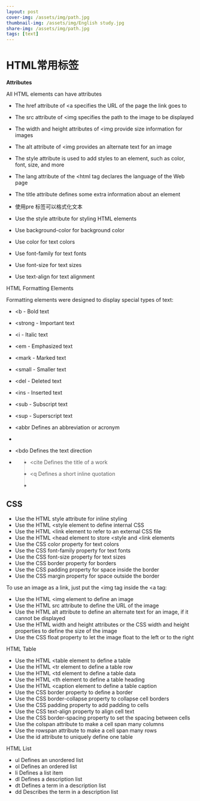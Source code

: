 ```yaml
---
layout: post
cover-img: /assets/img/path.jpg
thumbnail-img: /assets/img/English study.jpg
share-img: /assets/img/path.jpg
tags: [text]
---
```

# HTML常用标签
**Attributes**

All HTML elements can have attributes
- The href attribute of <a specifies the URL of the page the link goes to

- The src attribute of <img specifies the path to the image to be displayed
- The width and height attributes of <img provide size information for images
- The alt attribute of <img provides an alternate text for an image
- The style attribute is used to add styles to an element, such as color, font, size, and more
- The lang attribute of the <html tag declares the language of the Web page
- The title attribute defines some extra information about an element
- 使用pre 标签可以格式化文本
- Use the style attribute for styling HTML elements
- Use background-color for background color
- Use color for text colors
- Use font-family for text fonts
- Use font-size for text sizes
- Use text-align for text alignment
  
HTML Formatting Elements

Formatting elements were designed to display special types of text:

- <b - Bold text
- <strong - Important text
- <i - Italic text
- <em - Emphasized text
- <mark - Marked text
- <small - Smaller text
- <del - Deleted text
- <ins - Inserted text
- <sub - Subscript text
- <sup - Superscript text

- <abbr	Defines an abbreviation or acronym
- <address	Defines contact information for the author/owner of a document
- <bdo	Defines the text direction
- <blockquote	Defines a section that is quoted from another source
- <cite	Defines the title of a work
- <q	Defines a short inline quotation
- <!-- This is a comment -->

## CSS
- Use the HTML style attribute for inline styling
- Use the HTML <style element to define internal CSS
- Use the HTML <link element to refer to an external CSS file
- Use the HTML <head element to store <style and <link elements
- Use the CSS color property for text colors
- Use the CSS font-family property for text fonts
- Use the CSS font-size property for text sizes
- Use the CSS border property for borders
- Use the CSS padding property for space inside the border
- Use the CSS margin property for space outside the border

To use an image as a link, just put the <img tag inside the <a tag:

- Use the HTML <img element to define an image
- Use the HTML src attribute to define the URL of the image
- Use the HTML alt attribute to define an alternate text for an image, if it cannot be displayed
- Use the HTML width and height attributes or the CSS width and height properties to define the size of the image
- Use the CSS float property to let the image float to the left or to the right

HTML Table

- Use the HTML <table element to define a table
- Use the HTML <tr element to define a table row
- Use the HTML <td element to define a table data
- Use the HTML <th element to define a table heading
- Use the HTML <caption element to define a table caption
- Use the CSS border property to define a border
- Use the CSS border-collapse property to collapse cell borders
- Use the CSS padding property to add padding to cells
- Use the CSS text-align property to align cell text
- Use the CSS border-spacing property to set the spacing between cells
- Use the colspan attribute to make a cell span many columns
- Use the rowspan attribute to make a cell span many rows
- Use the id attribute to uniquely define one table

HTML List
- ul	Defines an unordered list
- ol	Defines an ordered list
- li	Defines a list item
- dl	Defines a description list
- dt	Defines a term in a description list
- dd	Describes the term in a description list

